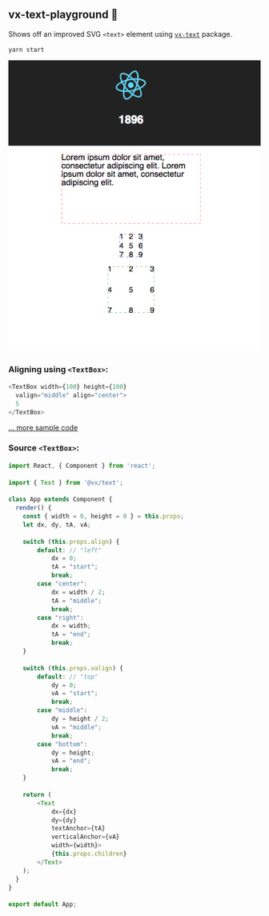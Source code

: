 ## vx-text-playground 🚀

Shows off an improved SVG `<text>` element using [`vx-text`](https://github.com/hshoff/vx/tree/master/packages/vx-text) package.

```shell
yarn start
```

![example](ex.png)

### Aligning using `<TextBox>`:

```js
<TextBox width={100} height={100}
  valign="middle" align="center">
  5
</TextBox>
```

[… more sample code](https://github.com/dunnkers/vx-text-playground/blob/master/src/App.js)

### Source `<TextBox>`:

```js
import React, { Component } from 'react';

import { Text } from '@vx/text';

class App extends Component {
  render() {
    const { width = 0, height = 0 } = this.props;
    let dx, dy, tA, vA;

    switch (this.props.align) {
        default: // "left"
            dx = 0;
            tA = "start";
            break;
        case "center":
            dx = width / 2;
            tA = "middle";
            break;
        case "right":
            dx = width;
            tA = "end";
            break;
    }

    switch (this.props.valign) {
        default: // "top"
            dy = 0;
            vA = "start";
            break;
        case "middle":
            dy = height / 2;
            vA = "middle";
            break;
        case "bottom":
            dy = height;
            vA = "end";
            break;
    }

    return (
        <Text
            dx={dx}
            dy={dy}
            textAnchor={tA}
            verticalAnchor={vA}
            width={width}>
            {this.props.children}
        </Text>
    );
  }
}

export default App;

```
